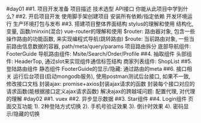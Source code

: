 #day01
##1. 项目开发准备
项目描述
技术选型
API接口
你能从此项目中学到什么?
##2. 开启项目开发
使用脚手架创建项目
安装所有依赖/指定依赖
开发环境运行
生产环境打包与发布
##3. 搭建项目整体界面结构
stylus的理解和使用
    结构化, 变量, 函数/minxin(混合)
vue-router的理解和使用
    $router: 路由器对象, 包含一些操作路由的功能函数, 来实现编程式导航(跳转路由)
    $route: 当前路由对象, 一些当前路由信息数据的容器, path/meta/query/params
项目路由拆分
底部导航组件: FooterGuide
导航路由组件: Msite/Search/Order/Profile
##4. 抽取组件
头部组件: HeaderTop, 通过slot来实现组件通信标签结构
商家列表组件: ShopList
##5. 登陆路由组件
 静态组件
 FooterGuide的显示/隐藏: 通过路由的meta
##6. 接口相关
运行后台项目(启动mongodb服务),
使用postman测试后台接口, 如果不一致, 修改接口文档
封装ajax:
	promise+axios封装ajax请求的函数
	封装每个接口对应的请求函数(能根据接口定义ajax请求函数)
	解决ajax的跨越域问题: 配置代理, 对代理的理解
#day02
##1. vuex
##2. 异步显示数据
##3. Star组件
##4. Login组件
 页面交互功能
  1). 2种登陆方式切换
  2). 手机号验证效果
  3). 倒计时效果
  4). 密码显示/隐藏的切换
